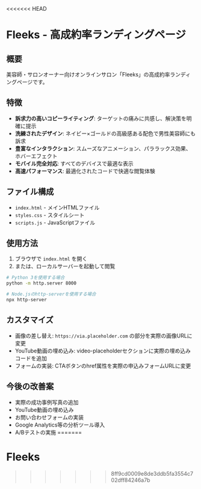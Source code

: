 <<<<<<< HEAD
# Fleeks - 高成約率ランディングページ

## 概要
美容師・サロンオーナー向けオンラインサロン「Fleeks」の高成約率ランディングページです。

## 特徴
- **訴求力の高いコピーライティング**: ターゲットの痛みに共感し、解決策を明確に提示
- **洗練されたデザイン**: ネイビー×ゴールドの高級感ある配色で男性美容師にも訴求
- **豊富なインタラクション**: スムーズなアニメーション、パララックス効果、ホバーエフェクト
- **モバイル完全対応**: すべてのデバイスで最適な表示
- **高速パフォーマンス**: 最適化されたコードで快適な閲覧体験

## ファイル構成
- `index.html` - メインHTMLファイル
- `styles.css` - スタイルシート
- `scripts.js` - JavaScriptファイル

## 使用方法
1. ブラウザで `index.html` を開く
2. または、ローカルサーバーを起動して閲覧

```bash
# Python 3を使用する場合
python -m http.server 8000

# Node.jsのhttp-serverを使用する場合
npx http-server
```

## カスタマイズ
- 画像の差し替え: `https://via.placeholder.com` の部分を実際の画像URLに変更
- YouTube動画の埋め込み: video-placeholderセクションに実際の埋め込みコードを追加
- フォームの実装: CTAボタンのhref属性を実際の申込みフォームURLに変更

## 今後の改善案
- 実際の成功事例写真の追加
- YouTube動画の埋め込み
- お問い合わせフォームの実装
- Google Analytics等の分析ツール導入
- A/Bテストの実施
=======
# Fleeks
>>>>>>> 8ff9cd0009e8de3ddb5fa3554c702dff84246a7b
